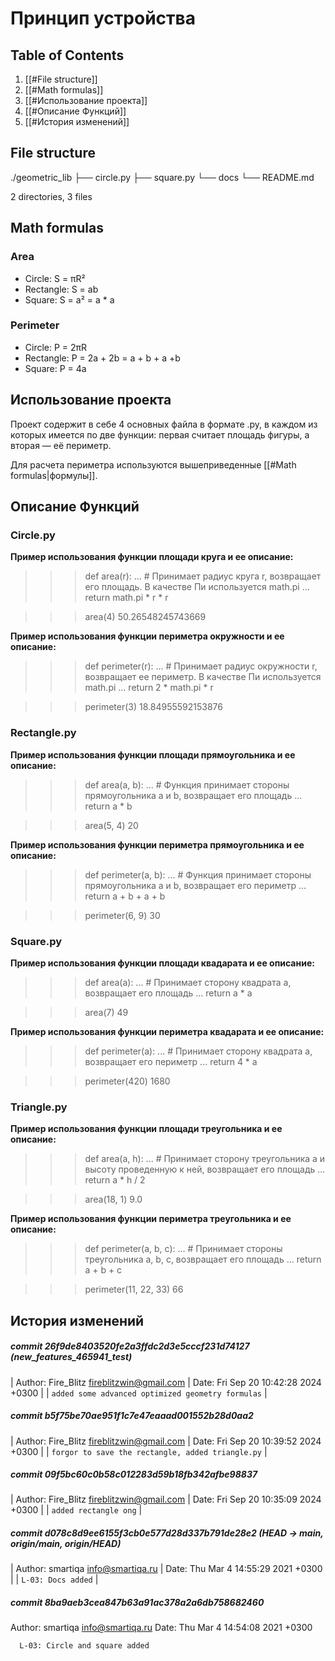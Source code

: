 
# Принцип устройства

## Table of Contents
1) [[#File structure]]
2) [[#Math formulas]]
3) [[#Использование проекта]]
4) [[#Описание Функций]]
5) [[#История изменений]]

## File structure

./geometric_lib
├── circle.py
├── square.py
└── docs
    └── README.md

2 directories, 3 files

## Math formulas

### Area
- Circle: S = πR²
- Rectangle: S = ab
- Square: S = a² = a * a

### Perimeter
- Circle: P = 2πR
- Rectangle: P = 2a + 2b = a + b + a +b
- Square: P = 4a
## Использование проекта

Проект содержит в себе 4 основных файла в формате .py, в каждом из которых имеется по две функции: первая считает площадь фигуры, а вторая — её периметр.

Для расчета периметра используются вышеприведенные [[#Math formulas|формулы]].


## Описание Функций

### Circle.py

**Пример использования функции площади круга и ее описание:**

>>> def area(r):
...     # Принимает радиус круга r, возвращает его площадь. В качестве Пи используется math.pi
...     return math.pi * r * r

>>> area(4)
50.26548245743669

**Пример использования функции периметра окружности и ее описание:**

>>> def perimeter(r):
...     # Принимает радиус окружности r, возвращает ее периметр. В качестве Пи используется math.pi
...     return 2 * math.pi * r 

>>> perimeter(3)
18.84955592153876

### Rectangle.py

**Пример использования функции площади прямоугольника и ее описание:**

>>> def area(a, b):
...     # Функция принимает стороны прямоугольника a и b, возвращает его площадь
...     return a * b

>>> area(5, 4)
20

**Пример использования функции периметра прямоугольника и ее описание:**

>>> def perimeter(a, b):
...     # Функция принимает стороны прямоугольника a и b, возвращает его периметр
...     return a + b + a + b

>>> perimeter(6, 9)
30

### Square.py

**Пример использования функции площади квадарата и ее описание:**

>>> def area(a):
...     # Принимает сторону квадрата a, возвращает его площадь
...     return a * a

>>> area(7)
49

**Пример использования функции периметра квадарата и ее описание:**

>>> def perimeter(a):
...     # Принимает сторону квадрата a, возвращает его периметр
...     return 4 * a

>>> perimeter(420)
1680

### Triangle.py

**Пример использования функции площади треугольника и ее описание:**

>>> def area(a, h):
...     # Принимает сторону треугольника a и высоту проведенную к ней, возвращает его площадь
...     return a * h / 2

>>> area(18, 1)
9.0

**Пример использования функции периметра треугольника и ее описание:**

>>> def perimeter(a, b, c):
...     # Принимает стороны треугольника a, b, c, возвращает его площадь
...     return a + b + c

>>> perimeter(11, 22, 33)
66

## История изменений

##### commit 26f9de8403520fe2a3ffdc2d3e5cccf231d74127 (new_features_465941_test)
| Author: Fire_Blitz <fireblitzwin@gmail.com>
| Date:   Fri Sep 20 10:42:28 2024 +0300
| 
|     `added some advanced optimized geometry formulas`
| 
##### commit b5f75be70ae951f1c7e47eaaad001552b28d0aa2
| Author: Fire_Blitz <fireblitzwin@gmail.com>
| Date:   Fri Sep 20 10:39:52 2024 +0300
| 
|     `forgor to save the rectangle, added triangle.py`
| 
##### commit 09f5bc60c0b58c012283d59b18fb342afbe98837
| Author: Fire_Blitz <fireblitzwin@gmail.com>
| Date:   Fri Sep 20 10:35:09 2024 +0300
| 
|     `added rectangle ong`
| 
##### commit d078c8d9ee6155f3cb0e577d28d337b791de28e2 (HEAD -> main, origin/main, origin/HEAD)
| Author: smartiqa <info@smartiqa.ru>
| Date:   Thu Mar 4 14:55:29 2021 +0300
| 
|    `L-03: Docs added`
| 
##### commit 8ba9aeb3cea847b63a91ac378a2a6db758682460
  Author: smartiqa <info@smartiqa.ru>
  Date:   Thu Mar 4 14:54:08 2021 +0300
  
      L-03: Circle and square added